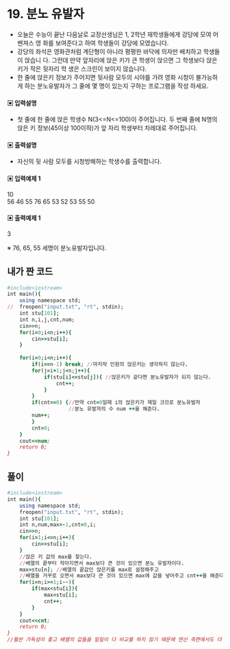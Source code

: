 # 19. 분노 유발자
* 오늘은 수능이 끝난 다음날로 교장선생님은 1, 2학년 재학생들에게 강당에 모여 어벤져스 영
화를 보여준다고 하여 학생들이 강당에 모였습니다.
* 강당의 좌석은 영화관처럼 계단형이 아니라 평평한 바닥에 의자만 배치하고 학생들이 앉습니
다. 그런데 만약 앞자리에 앉은 키가 큰 학생이 앉으면 그 학생보다 앉은키가 작은 뒷자리 학
생은 스크린이 보이지 않습니다. 
* 한 줄에 앉은키 정보가 주어지면 뒷사람 모두의 시야를 가려
영화 시청이 불가능하게 하는 분노유발자가 그 줄에 몇 명이 있는지 구하는 프로그램을 작성
하세요.
#### ▣ 입력설명
* 첫 줄에 한 줄에 앉은 학생수 N(3<=N<=100)이 주어집니다.
두 번째 줄에 N명의 앉은 키 정보(45이상 100이하)가 앞 자리 학생부터 차례대로 주어집니다.
#### ▣ 출력설명
* 자신의 뒷 사람 모두를 시청방해하는 학생수를 출력합니다.
#### ▣ 입력예제 1
10  
56 46 55 76 65 53 52 53 55 50
#### ▣ 출력예제 1
3

※ 76, 65, 55 세명이 분노유발자입니다.  
  
  


## 내가 짠 코드
```ruby
#include<iostream>
int main(){
	using namespace std;
//	freopen("input.txt", "rt", stdin);	
	int stu[101];
	int n,i,j,cnt,num;
	cin>>n;
	for(i=0;i<n;i++){
		cin>>stu[i];
	}
	
	for(i=0;i<n;i++){
		if(i==n-1) break; //마지막 인원의 앉은키는 생각하지 않는다. 
		for(j=i+1;j<n;j++){
			if(stu[i]<=stu[j]){ //앉은키가 같다면 분노유발자가 되지 않는다.
				cnt++;
			}
		}
		if(cnt==0) {//만약 cnt=0일때 i의 앉은키가 제일 크므로 분노유발자 
					//분노 유발자의 수 num ++을 해준다. 
		num++;
		}
		cnt=0;
	}
	cout<<num;
	return 0;	
}
```

## 풀이
```ruby
#include<iostream>
int main(){
	using namespace std;
	freopen("input.txt", "rt", stdin);	
	int stu[101];
	int n,num,max=-1,cnt=0,i;
	cin>>n;
	for(i=1;i<=n;i++){
		cin>>stu[i];
	}
	//앉은 키 값의 max를 찾는다. 
	//배열의 끝부터 작아지면서 max보다 큰 것이 있으면 분노 유발자이다. 
    max=stu[n]; //배열의 끝값인 앉은키를 max로 설정해주고
    //배열을 거꾸로 오면서 max보다 큰 것이 있으면 max에 값을 넣어주고 cnt++을 해준다.
	for(i=n;i>=1;i--){
		if(max<stu[i]){	
			max=stu[i];
			cnt++;
		}
	} 
	cout<<cnt;
	return 0;	
}
//훨씬 가독성이 좋고 배열의 값들을 일일이 다 비교를 하지 않기 때문에 연산 측면에서도 더 빠르다고 할 수 있을 것 같다.
```
